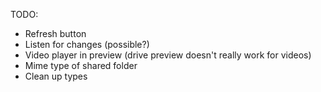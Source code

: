 TODO:
- Refresh button
- Listen for changes (possible?)
- Video player in preview (drive preview doesn't really work for videos)
- Mime type of shared folder
- Clean up types
